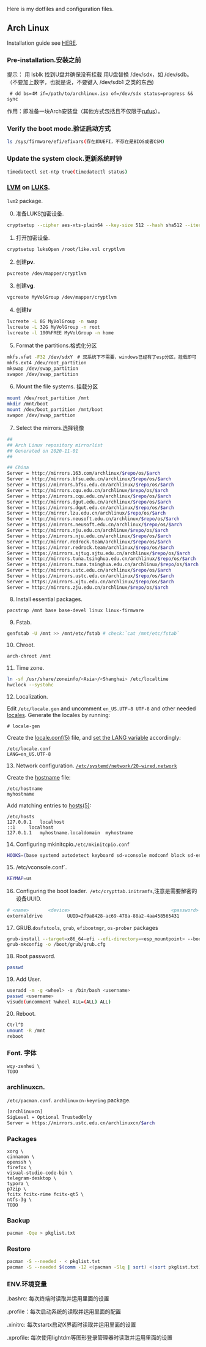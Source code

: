 Here is my dotfiles and configuration files.



## Arch Linux

Installation guide see [HERE](https://wiki.archlinux.org/index.php/installation_guide).

### Pre-installation.安装之前

提示： 用 lsblk 找到U盘并确保没有挂载
用U盘替换 /dev/sdx，如 /dev/sdb。（不要加上数字，也就是说，不要键入 /dev/sdb1 之类的东西)

```console
 # dd bs=4M if=/path/to/archlinux.iso of=/dev/sdx status=progress && sync
```

作用：即准备一块Arch安装盘（其他方式包括且不仅限于[rufus](https://rufus.ie/)）。


### Verify the boot mode.验证启动方式
```bash
ls /sys/firmware/efi/efivars(存在即UEFI，不存在是BIOS或者CSM)
```

### Update the system clock.更新系统时钟

```bash
timedatectl set-ntp true(timedatectl status)
```

### [LVM](https://wiki.archlinux.org/index.php/LVM) on [LUKS](https://wiki.archlinux.org/index.php/Dm-crypt/Encrypting_an_entire_system).

`lvm2` package.

0. 准备LUKS加密设备.

```bash
cryptsetup --cipher aes-xts-plain64 --key-size 512 --hash sha512 --iter-time 10000 luksFormat /root/like.vol
```

1. 打开加密设备.

```bash
cryptsetup luksOpen /root/like.vol cryptlvm
```

2. 创建**pv**.

```bash
pvcreate /dev/mapper/cryptlvm
```

3. 创建**vg**.

```bash
vgcreate MyVolGroup /dev/mapper/cryptlvm
```

4. 创建**lv**

```bash
lvcreate -L 8G MyVolGroup -n swap
lvcreate -L 32G MyVolGroup -n root
lvcreate -l 100%FREE MyVolGroup -n home
```

5. Format the partitions.格式化分区

```bash
mkfs.vfat -F32 /dev/sdxY　# 双系统下不需要，windows已经有了esp分区，挂载即可
mkfs.ext4 /dev/root_partition
mkswap /dev/swap_partition
swapon /dev/swap_partition
```

6. Mount the file systems. 挂载分区

```bash
mount /dev/root_partition /mnt
mkdir /mnt/boot
mount /dev/boot_partition /mnt/boot
swapon /dev/swap_parttion
```

7. Select the mirrors.选择镜像

```bash
##
## Arch Linux repository mirrorlist
## Generated on 2020-11-01
##

## China
Server = http://mirrors.163.com/archlinux/$repo/os/$arch
Server = http://mirrors.bfsu.edu.cn/archlinux/$repo/os/$arch
Server = https://mirrors.bfsu.edu.cn/archlinux/$repo/os/$arch
Server = http://mirrors.cqu.edu.cn/archlinux/$repo/os/$arch
Server = https://mirrors.cqu.edu.cn/archlinux/$repo/os/$arch
Server = http://mirrors.dgut.edu.cn/archlinux/$repo/os/$arch
Server = https://mirrors.dgut.edu.cn/archlinux/$repo/os/$arch
Server = http://mirror.lzu.edu.cn/archlinux/$repo/os/$arch
Server = http://mirrors.neusoft.edu.cn/archlinux/$repo/os/$arch
Server = https://mirrors.neusoft.edu.cn/archlinux/$repo/os/$arch
Server = http://mirrors.nju.edu.cn/archlinux/$repo/os/$arch
Server = https://mirrors.nju.edu.cn/archlinux/$repo/os/$arch
Server = http://mirror.redrock.team/archlinux/$repo/os/$arch
Server = https://mirror.redrock.team/archlinux/$repo/os/$arch
Server = https://mirrors.sjtug.sjtu.edu.cn/archlinux/$repo/os/$arch
Server = http://mirrors.tuna.tsinghua.edu.cn/archlinux/$repo/os/$arch
Server = https://mirrors.tuna.tsinghua.edu.cn/archlinux/$repo/os/$arch
Server = http://mirrors.ustc.edu.cn/archlinux/$repo/os/$arch
Server = https://mirrors.ustc.edu.cn/archlinux/$repo/os/$arch
Server = https://mirrors.xjtu.edu.cn/archlinux/$repo/os/$arch
Server = http://mirrors.zju.edu.cn/archlinux/$repo/os/$arch
```

8. Install essential packages.

```bash
pacstrap /mnt base base-devel linux linux-firmware
```

9. Fstab.

```bash
genfstab -U /mnt >> /mnt/etc/fstab # check:`cat /mnt/etc/fstab`
```

10. Chroot.

```bash
arch-chroot /mnt
```

11. Time zone.

```bash
ln -sf /usr/share/zoneinfo/<Asia>/<Shanghai> /etc/localtime
hwclock --systohc
```

12. Localization.

Edit `/etc/locale.gen` and uncomment `en_US.UTF-8 UTF-8` and other needed [locales](https://wiki.archlinux.org/index.php/Locale). Generate the locales by running:

```
# locale-gen
```

Create the [locale.conf(5)](https://jlk.fjfi.cvut.cz/arch/manpages/man/locale.conf.5) file, and [set the LANG variable](https://wiki.archlinux.org/index.php/Locale#Setting_the_system_locale) accordingly:

```
/etc/locale.conf
LANG=en_US.UTF-8
```

13. Network configuration. [`/etc/systemd/network/20-wired.network`](./etc/systemd/network/20-wired.network)

Create the [hostname](https://wiki.archlinux.org/index.php/Hostname) file:

```
/etc/hostname
myhostname
```

Add matching entries to [hosts(5)](https://jlk.fjfi.cvut.cz/arch/manpages/man/hosts.5):

```
/etc/hosts
127.0.0.1	localhost
::1		localhost
127.0.1.1	myhostname.localdomain	myhostname
```

14. Configuring mkinitcpio.`/etc/mkinitcpio.conf`

```bash
HOOKS=(base systemd autodetect keyboard sd-vconsole modconf block sd-encrypt sd-lvm2 filesystems fsck) # sd-encrypt
```

15. /etc/vconsole.conf`.

```bash
KEYMAP=us
```

16. Configuring the boot loader.` /etc/crypttab.initramfs`,注意是需要解密的设备UUID.

```bash
# <name>       <device>                                     <password>              <options>
externaldrive         UUID=2f9a8428-ac69-478a-88a2-4aa458565431        none    luks,timeout=16
```


17. GRUB.`dosfstools`, `grub`, `efibootmgr`, `os-prober` packages

```bash
grub-install --target=x86_64-efi --efi-directory=<esp_mountpoint> --bootloader-id=Arch_GRUB --recheck # 添加开机启动项目
grub-mkconfig -o /boot/grub/grub.cfg
```

18. Root password.

```bash
passwd
```

19. Add User.

```bash
useradd -m -g <wheel> -s /bin/bash <username>
passwd <username>
visudo(uncomment %wheel ALL=(ALL) ALL)
```

20. Reboot.

```bash
Ctrl^D
umount -R /mnt
reboot
```

### Font. 字体

```
wqy-zenhei \
TODO
```

### archlinuxcn.

  `/etc/pacman.conf`. `archlinuxcn-keyring` package.

```sh
[archlinuxcn]
SigLevel = Optional TrustedOnly
Server = https://mirrors.ustc.edu.cn/archlinuxcn/$arch
```

### Packages

```
xorg \
cinnamon \
openssh \
firefox \
visual-studio-code-bin \
telegram-desktop \
typora \
p7zip \
fcitx fcitx-rime fcitx-qt5 \
ntfs-3g \
TODO
```

### Backup

```bash
pacman -Qqe > pkglist.txt
```

### Restore

```bash
pacman -S --needed - < pkglist.txt
pacman -S --needed $(comm -12 <(pacman -Slq | sort) <(sort pkglist.txt)) # To filter out from the list the foreign packages
```

### ENV.环境变量
.bashrc: 每次终端时读取并运用里面的设置

.profile：每次启动系统的读取并运用里面的配置

.xinitrc: 每次startx启动X界面时读取并运用里面的设置

.xprofile: 每次使用lightdm等图形登录管理器时读取并运用里面的设置
